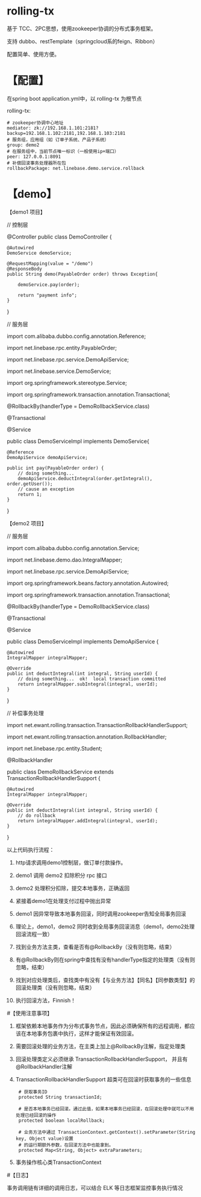 ﻿# rolling-tx

基于 TCC、2PC思想，使用zookeeper协调的分布式事务框架。

支持 dubbo、restTemplate（springcloud系的feign、Ribbon）

配置简单、使用方便。


# 【配置】
在spring boot application.yml中，以 rolling-tx 为根节点


rolling-tx:
    
    # zookeeper协调中心地址
    mediator: zk://192.168.1.101:2181?backup=192.168.1.102:2181,192.168.1.103:2181
    # 服务组，应用组（如 订单子系统、产品子系统）
    group: demo2
    # 在服务组中，当前节点唯一标识（一般使用ip+端口）
    peer: 127.0.0.1:8091
    # 补偿回滚事务处理器所在包
    rollbackPackage: net.linebase.demo.service.rollback

# 【demo】

【demo1 项目】

// 控制层 

@Controller
public class DemoController {

    @Autowired
    DemoService demoService;

    @RequestMapping(value = "/demo")
    @ResponseBody
    public String demo(PayableOrder order) throws Exception{

        demoService.pay(order);

        return "payment info";
    }
}

// 服务层

import com.alibaba.dubbo.config.annotation.Reference;

import net.linebase.rpc.entity.PayableOrder;

import net.linebase.rpc.service.DemoApiService;

import net.linebase.service.DemoService;

import org.springframework.stereotype.Service;

import org.springframework.transaction.annotation.Transactional;

@RollbackBy(handlerType = DemoRollbackService.class)

@Transactional

@Service

public class DemoServiceImpl implements DemoService{

    @Reference
    DemoApiService demoApiService;

    public int pay(PayableOrder order) {
        // doing something...
        demoApiService.deductIntegral(order.getIntegral(), order.getUser());
        // cause an exception
        return 1;
    }

}


【demo2 项目】

// 服务层

import com.alibaba.dubbo.config.annotation.Service;

import net.linebase.demo.dao.IntegralMapper;

import net.linebase.rpc.service.DemoApiService;

import org.springframework.beans.factory.annotation.Autowired;

import org.springframework.transaction.annotation.Transactional;

@RollbackBy(handlerType = DemoRollbackService.class)

@Transactional

@Service

public class DemoServiceImpl implements DemoApiService {

    @Autowired
    IntegralMapper integralMapper;

    @Override
    public int deductIntegral(int integral, String userId) {
        // doing something...  ok!  local transaction committed
        return integralMapper.subIntegral(integral, userId);
    }

}

// 补偿事务处理

import net.ewant.rolling.transaction.TransactionRollbackHandlerSupport;

import net.ewant.rolling.transaction.annotation.RollbackHandler;

import net.linebase.rpc.entity.Student;

@RollbackHandler

public class DemoRollbackService extends TransactionRollbackHandlerSupport {

    @Autowired
    IntegralMapper integralMapper;

    @Override
    public int deductIntegral(int integral, String userId) {
        // do rollback
        return integralMapper.addIntegral(integral, userId);
    }

}


以上代码执行流程：

1. http请求调用demo1控制层，做订单付款操作。

2. demo1 调用 demo2 扣除积分 rpc 接口

3. demo2 处理积分扣除，提交本地事务，正确返回

4. 紧接着demo1在处理支付过程中抛出异常

5. demo1 因异常导致本地事务回滚，同时调用zookeeper告知全局事务回滚

6. 理论上，demo1，demo2 同时收到全局事务回滚消息（demo1，demo2处理回滚流程一致）

7. 找到业务方法主类，查看是否有@RollbackBy（没有则忽略，结束）

8. 有@RollbackBy则在spring中查找有没有handlerType指定的处理类（没有则忽略，结束）

9. 找到对应处理类后，查找类中有没有【与业务方法】【同名】【同参数类型】的回滚处理类（没有则忽略，结束）

10. 执行回滚方法，Finnish！

#【使用注意事项】

1. 框架依赖本地事务作为分布式事务节点，因此必须确保所有的远程调用，都应该在本地事务包裹中执行，这样才能保证有效回滚。

2. 需要回滚处理的业务方法，在主类上加上@RollbackBy注解，指定处理类

3. 回滚处理类定义必须继承 TransactionRollbackHandlerSupport， 并且有@RollbackHandler注解

4. TransactionRollbackHandlerSupport 超类可在回滚时获取事务的一些信息

        # 获取事务ID
        protected String transactionId;
    
        # 是否本地事务已经回滚。通过此值，如果本地事务已经回滚，在回滚处理中就可以不用处理已经回滚的操作
        protected boolean localRollback;
    
        # 业务方法中通过 TransactionContext.getContext().setParameter(String key, Object value)设置
        # 的运行期额外参数，在回滚方法中也能拿到。
        protected Map<String, Object> extraParameters;

5. 事务操作核心类TransactionContext


#【日志】

事务调用链有详细的调用日志，可以结合 ELK 等日志框架监控事务执行情况